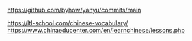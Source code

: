 https://github.com/byhow/yanyu/commits/main

https://ltl-school.com/chinese-vocabulary/
https://www.chinaeducenter.com/en/learnchinese/lessons.php
